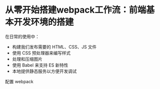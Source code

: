 # 从零开始搭建webpack工作流：前端基本开发环境的搭建

在日常的使用中：

- 构建我们发布需要的 HTML、CSS、JS 文件
- 使用 CSS 预处理器来编写样式
- 处理和压缩图片
- 使用 Babel 来支持 ES 新特性
- 本地提供静态服务以方便开发调试

配置 webpack